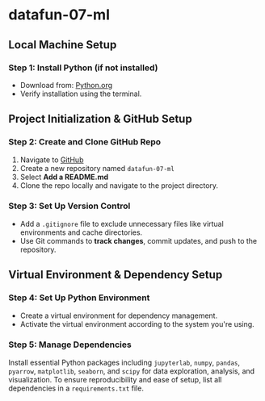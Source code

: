 # datafun-07-ml

## **Local Machine Setup**
### **Step 1: Install Python (if not installed)**
- Download from: [Python.org](https://www.python.org/downloads/)
- Verify installation using the terminal.

## **Project Initialization & GitHub Setup**
### **Step 2: Create and Clone GitHub Repo**
1. Navigate to [GitHub](https://github.com/)
2. Create a new repository named `datafun-07-ml`
3. Select **Add a README.md**
4. Clone the repo locally and navigate to the project directory.

### **Step 3: Set Up Version Control**
- Add a `.gitignore` file to exclude unnecessary files like virtual environments and cache directories.
- Use Git commands to **track changes**, commit updates, and push to the repository.

## **Virtual Environment & Dependency Setup**
### **Step 4: Set Up Python Environment**
- Create a virtual environment for dependency management.
- Activate the virtual environment according to the system you're using.

### **Step 5: Manage Dependencies**
Install essential Python packages including `jupyterlab`, `numpy`, `pandas`, `pyarrow`, `matplotlib`, `seaborn`, and `scipy` for data exploration, analysis, and visualization. To ensure reproducibility and ease of setup, list all dependencies in a `requirements.txt` file.



